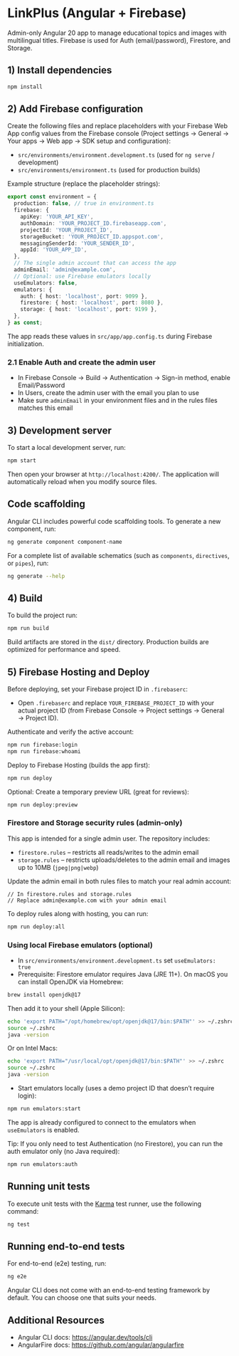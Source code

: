 # LinkPlus (Angular + Firebase)

Admin-only Angular 20 app to manage educational topics and images with multilingual titles. Firebase is used for Auth (email/password), Firestore, and Storage.

## 1) Install dependencies

```bash
npm install
```

## 2) Add Firebase configuration

Create the following files and replace placeholders with your Firebase Web App config values from the Firebase console (Project settings → General → Your apps → Web app → SDK setup and configuration):

- `src/environments/environment.development.ts` (used for `ng serve` / development)
- `src/environments/environment.ts` (used for production builds)

Example structure (replace the placeholder strings):

```ts
export const environment = {
  production: false, // true in environment.ts
  firebase: {
    apiKey: 'YOUR_API_KEY',
    authDomain: 'YOUR_PROJECT_ID.firebaseapp.com',
    projectId: 'YOUR_PROJECT_ID',
    storageBucket: 'YOUR_PROJECT_ID.appspot.com',
    messagingSenderId: 'YOUR_SENDER_ID',
    appId: 'YOUR_APP_ID',
  },
  // The single admin account that can access the app
  adminEmail: 'admin@example.com',
  // Optional: use Firebase emulators locally
  useEmulators: false,
  emulators: {
    auth: { host: 'localhost', port: 9099 },
    firestore: { host: 'localhost', port: 8080 },
    storage: { host: 'localhost', port: 9199 },
  },
} as const;
```

The app reads these values in `src/app/app.config.ts` during Firebase initialization.

### 2.1 Enable Auth and create the admin user

- In Firebase Console → Build → Authentication → Sign-in method, enable Email/Password
- In Users, create the admin user with the email you plan to use
- Make sure `adminEmail` in your environment files and in the rules files matches this email

## 3) Development server

To start a local development server, run:

```bash
npm start
```

Then open your browser at `http://localhost:4200/`. The application will automatically reload when you modify source files.

## Code scaffolding

Angular CLI includes powerful code scaffolding tools. To generate a new component, run:

```bash
ng generate component component-name
```

For a complete list of available schematics (such as `components`, `directives`, or `pipes`), run:

```bash
ng generate --help
```

## 4) Build

To build the project run:

```bash
npm run build
```

Build artifacts are stored in the `dist/` directory. Production builds are optimized for performance and speed.

## 5) Firebase Hosting and Deploy

Before deploying, set your Firebase project ID in `.firebaserc`:

- Open `.firebaserc` and replace `YOUR_FIREBASE_PROJECT_ID` with your actual project ID
  (from Firebase Console → Project settings → General → Project ID).

Authenticate and verify the active account:

```bash
npm run firebase:login
npm run firebase:whoami
```

Deploy to Firebase Hosting (builds the app first):

```bash
npm run deploy
```

Optional: Create a temporary preview URL (great for reviews):

```bash
npm run deploy:preview
```

### Firestore and Storage security rules (admin-only)

This app is intended for a single admin user. The repository includes:

- `firestore.rules` – restricts all reads/writes to the admin email
- `storage.rules` – restricts uploads/deletes to the admin email and images up to 10MB (`jpeg|png|webp`)

Update the admin email in both rules files to match your real admin account:

```text
// In firestore.rules and storage.rules
// Replace admin@example.com with your admin email
```

To deploy rules along with hosting, you can run:

```bash
npm run deploy:all
```

### Using local Firebase emulators (optional)

- In `src/environments/environment.development.ts` set `useEmulators: true`
- Prerequisite: Firestore emulator requires Java (JRE 11+). On macOS you can install OpenJDK via Homebrew:

```bash
brew install openjdk@17
```

Then add it to your shell (Apple Silicon):

```bash
echo 'export PATH="/opt/homebrew/opt/openjdk@17/bin:$PATH"' >> ~/.zshrc
source ~/.zshrc
java -version
```

Or on Intel Macs:

```bash
echo 'export PATH="/usr/local/opt/openjdk@17/bin:$PATH"' >> ~/.zshrc
source ~/.zshrc
java -version
```

- Start emulators locally (uses a demo project ID that doesn’t require login):

```bash
npm run emulators:start
```

The app is already configured to connect to the emulators when `useEmulators` is enabled.

Tip: If you only need to test Authentication (no Firestore), you can run the auth emulator only (no Java required):

```bash
npm run emulators:auth
```

## Running unit tests

To execute unit tests with the [Karma](https://karma-runner.github.io) test runner, use the following command:

```bash
ng test
```

## Running end-to-end tests

For end-to-end (e2e) testing, run:

```bash
ng e2e
```

Angular CLI does not come with an end-to-end testing framework by default. You can choose one that suits your needs.

## Additional Resources

- Angular CLI docs: https://angular.dev/tools/cli
- AngularFire docs: https://github.com/angular/angularfire
